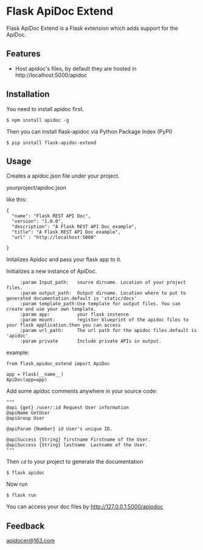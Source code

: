 
# Flask ApiDoc Extend
Flask ApiDoc Extend is a Flask extension which adds support for the ApiDoc.

## Features

- Host apidoc's files, by default they are hosted in http://localhost:5000/apidoc

## Installation
You need to install apidoc first.

```$ npm install apidoc -g```

Then you can install flask-apidoc via Python Package Index (PyPI)

```$ pip install flask-apidoc-extend```
## Usage
Creates a apidoc.json file under your project.

yourproject/apidoc.json

like this:
```
{
  "name": "Flask REST API Doc",
  "version": "1.0.0",
  "description": "A Flask REST API Doc example",
  "title": "A Flask REST API Doc example",
  "url" : "http://localhost:5000"

}
```

Initalizes Apidoc and pass your flask app to it.

Initializes a new instance of ApiDoc.

         :param Input_path:   source dirname. Location of your project files.
         :param output_path:  Output dirname. Location where to put to generated documentation.default is 'static/docs'
         :param template_path:Use template for output files. You can create and use your own template.
         :param app:          your flask instence         
         :param mount:        register blueprint of the apidoc files to your flask application.then you can access 
         :param url_path:     The url path for the apidoc files.default is 'apidoc'
         :param private       Include private APIs in output.
example:
```
from flask_apidoc_extend import ApiDoc

app = Flask(__name__)
ApiDoc(app=app)
```
Add some apidoc comments anywhere in your source code:

    """
    @api {get} /user/:id Request User information
    @apiName GetUser
    @apiGroup User
     
    @apiParam {Number} id User's unique ID.
     
    @apiSuccess {String} firstname Firstname of the User.
    @apiSuccess {String} lastname  Lastname of the User.
    """
Then ```cd``` to your project to generate the documentation

```$ flask apidoc```
 
 Now run 

 ```$ flask run```

 You can access your doc files by http://127.0.0.1:5000/apipdoc
## Feedback
apidocer@163.com
